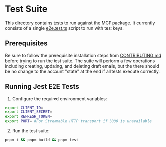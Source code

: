 # Test Suite

This directory contains tests to run against the MCP package. It currently consists of a single [e2e.test.ts](./e2e.test.ts) script to run with test keys.

## Prerequisites

Be sure to follow the prerequisite installation steps from [CONTRIBUTING.md](../CONTRIBUTING.md) before trying to run the test suite. The suite will perform a few operations including creating, updating, and deleting draft emails, but the there should be no change to the account "state" at the end if all tests execute correctly.

## Running Jest E2E Tests

1. Configure the required environment variables:
```bash
export CLIENT_ID=
export CLIENT_SECRET=
export REFRESH_TOKEN=
export PORT= #For Streamable HTTP transport if 3000 is unavailable
```

2. Run the test suite:
```bash
pnpm i && pnpm build && pnpm test
```
